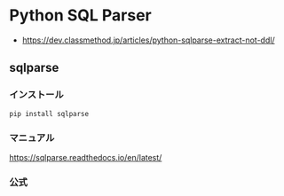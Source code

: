 # Python SQL Parser

- https://dev.classmethod.jp/articles/python-sqlparse-extract-not-ddl/


## sqlparse

### インストール

```
pip install sqlparse
```


### マニュアル

https://sqlparse.readthedocs.io/en/latest/


### 公式
